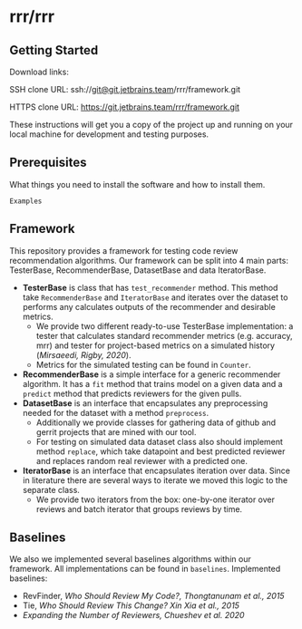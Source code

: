 # rrr/rrr



## Getting Started

Download links:

SSH clone URL: ssh://git@git.jetbrains.team/rrr/framework.git

HTTPS clone URL: https://git.jetbrains.team/rrr/framework.git



These instructions will get you a copy of the project up and running on your local machine for development and testing purposes.

## Prerequisites

What things you need to install the software and how to install them.

```
Examples
```


## Framework
This repository provides a framework for testing code review recommendation algorithms. Our framework can be split into 4 main parts: TesterBase, RecommenderBase, DatasetBase and data IteratorBase.

* **TesterBase** is class that has `test_recommender` method. This method take `RecommenderBase` and `IteratorBase` and iterates over the dataset to performs any calculates outputs of the recommender and desirable metrics.
  * We provide two different ready-to-use TesterBase implementation: a tester that calculates standard recommender metrics (e.g. accuracy, mrr) and tester for project-based metrics on a simulated history (*Mirsaeedi, Rigby, 2020*).
  * Metrics for the simulated testing can be found in `Counter`.
* **RecommenderBase** is a simple interface for a generic recommender algorithm. It has a `fit` method that trains model on a given data and a `predict` method that predicts reviewers for the given pulls.
* **DatasetBase** is an interface that encapsulates any preprocessing needed for the dataset with a method `preprocess`. 
  * Additionally we provide classes for gathering data of github and gerrit projects that are mined with our tool.
  * For testing on simulated data dataset class also should implement method `replace`, which take datapoint and best predicted reviewer and replaces random real reviewer with a predicted one.
* **IteratorBase** is an interface that encapsulates iteration over data. Since in literature there are several ways to iterate we moved this logic to the separate class.
  * We provide two iterators from the box: one-by-one iterator over reviews and batch iterator that groups reviews by time.
## Baselines

We also we implemented several baselines algorithms within our framework. All implementations can be found in `baselines`.
Implemented baselines:

* RevFinder, *Who Should Review My Code?, Thongtanunam et al., 2015*
* Tie, *Who Should Review This Change? Xin Xia et al., 2015*
* *Expanding the Number of Reviewers, Chueshev et al. 2020*